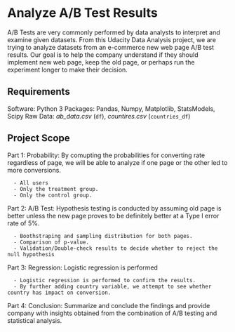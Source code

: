 # Analyze A/B Test Results

A/B Tests are very commonly performed by data analysts to interpret and examine given datasets. From this Udacity Data Analysis project, we are trying to analyze datasets from an e-commerce new web page A/B test results. Our goal is to help the company understand if they should implement new web page, keep the old page, or perhaps run the experiment longer to make their decision.

## Requirements

Software: Python 3 
Packages: Pandas, Numpy, Matplotlib, StatsModels, Scipy
Raw Data: _ab\_data.csv_ (`df`), _countires.csv_ (`countries_df`)

## Project Scope

Part 1: Probability: By comupting the probabilities for converting rate regardless of page, we will be able to analyze if one page or the other led to more conversions.

      - All users
      - Only the treatment group.
      - Only the control group.

Part 2: A/B Test: Hypothesis testing is conducted by assuming old page is better unless the new page proves to be definitely better at a Type I error rate of 5%.

      - Boothstraping and sampling distribution for both pages. 
      - Comparison of p-value.
      - Validation/Double-check results to decide whether to reject the null hypothesis

Part 3: Regression: Logistic regression is performed

      - Logistic regression is performed to confirm the results.
      - By further adding country variable, we attempt to see whether country has impact on conversion.

Part 4: Conclusion: Summarize and conclude the findings and provide company with insights obtained from the combination of A/B testing and statistical analysis. 
